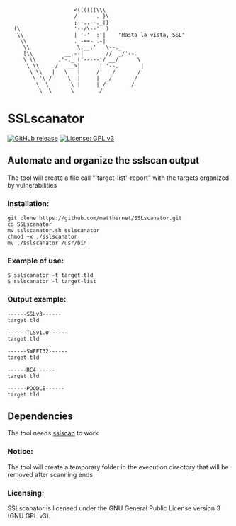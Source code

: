 ```shell              ______
                     <((((((\\\
                     /      . }\
                     ;--..--._|}
  (\                 '--/\--'  )
   \\                | '-'  :'|    "Hasta la vista, SSL"
    \\               . -==- .-|
     \\               \.__.'   \--._
     [\\          __.--|       //  _/'--.
     \ \\       .'-._ ('-----'/ __/      \
      \ \\     /   __>|      | '--.       |
       \ \\   |   \   |     /    /       /
        \ '\ /     \  |     |  _/       /
         \  \       \ |     | /        /
          \  \      \        /
```
# SSLscanator
[![GitHub release](https://img.shields.io/github/v/release/matthernet/sslscanator)](https://github.com/matthernet/sslscanator/releases/)
[![License: GPL v3](https://img.shields.io/github/license/matthernet/SSLscanator)](https://img.shields.io/github/license/matthernet/SSLscanator)

## Automate and organize the sslscan output

The tool will create a file call "'target-list'-report" with the targets organized by vulnerabilities

### Installation:
    git clone https://github.com/matthernet/SSLscanator.git
    cd SSLscanator
    mv sslscanator.sh sslscanator
    chmod +x ./sslscanator
    mv ./sslscanator /usr/bin

### Example of use:
    $ sslscanator -t target.tld
    $ sslscanator -l target-list

### Output example:
    
    ------SSLv3------
    target.tld

    ------TLSv1.0------
    target.tld

    ------SWEET32------
    target.tld

    ------RC4------
    target.tld
 
    ------POODLE------
    target.tld
 
## Dependencies

The tool needs [sslscan](https://github.com/rbsec/sslscan) to work

### Notice:

The tool will create a temporary folder in the execution directory that will be removed after scanning ends

### Licensing:

SSLscanator is licensed under the GNU General Public License version 3 (GNU GPL v3).
